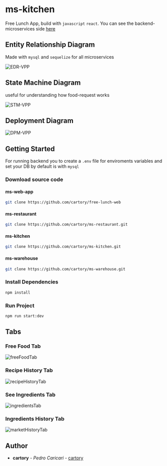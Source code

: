 # ms-kitchen

Free Lunch App, build with `javascript` `react`. You can see the backend-microservices side [here](https://github.com/cartory/ms-restaurant.git)

## Entity Relationship Diagram

Made with `mysql` and `sequelize` for all microservices

![EDR-VPP](https://cdn.discordapp.com/attachments/810375634042748948/983735286141960292/Screen_Shot_2022-06-07_at_10.12.38.png)

## State Machine Diagram

useful for understanding how food-request works

![STM-VPP](https://media.discordapp.net/attachments/810375634042748948/983737358199443536/Screen_Shot_2022-06-07_at_10.20.48.png?width=424&height=624)

## Deployment Diagram

![DPM-VPP](https://media.discordapp.net/attachments/810375634042748948/983747311257649242/Screen_Shot_2022-06-07_at_11.00.29.png?width=958&height=625)

## Getting Started

For running backend you to create a `.env` file for enviroments variables and set your DB
by default is with `mysql`

### Download source code

#### ms-web-app

```bash
git clone https://github.com/cartory/free-lunch-web
```

#### ms-restaurant

```bash
git clone https://github.com/cartory/ms-restaurant.git
```

#### ms-kitchen

```bash
git clone https://github.com/cartory/ms-kitchen.git
```

#### ms-warehouse

```bash
git clone https://github.com/cartory/ms-warehouse.git
```

### Install Dependencies

```bash
npm install
```

### Run Project

```bash
npm run start:dev
```

## Tabs

### Free Food Tab

![freeFoodTab](https://media.discordapp.net/attachments/810375634042748948/983775997876895754/Screen_Shot_2022-06-07_at_12.54.22.png?width=961&height=625)

### Recipe History Tab

![recipeHistoryTab](https://media.discordapp.net/attachments/810375634042748948/983778791857979392/Screen_Shot_2022-06-07_at_13.05.29.png?width=961&height=625)

### See Ingredients Tab

![ingredientsTab](https://media.discordapp.net/attachments/810375634042748948/983779081034301480/Screen_Shot_2022-06-07_at_13.06.42.png?width=961&height=625)

### Ingredients History Tab

![marketHistoryTab](https://cdn.discordapp.com/attachments/810375634042748948/983779143491665991/Screen_Shot_2022-06-07_at_13.06.56.png)

## Author

-   **cartory** - _Pedro Caricari_ - [cartory](https://github.com/cartory)

